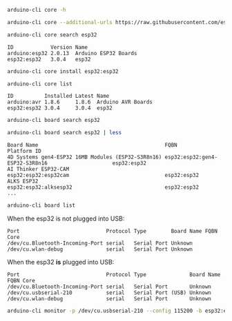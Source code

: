 ```bash
arduino-cli core -h
```

```bash
arduino-cli core --additional-urls https://raw.githubusercontent.com/espressif/arduino-esp32/gh-pages/package_esp32_index.json
```

```bash
arduino-cli core search esp32
```


```console
ID            Version Name
arduino:esp32 2.0.13  Arduino ESP32 Boards
esp32:esp32   3.0.4   esp32
```

```bash
arduino-cli core install esp32:esp32
```


```bash
arduino-cli core list
```


```console
ID          Installed Latest Name
arduino:avr 1.8.6     1.8.6  Arduino AVR Boards
esp32:esp32 3.0.4     3.0.4  esp32
```

```bash
arduino-cli board search esp32
```


```bash
arduino-cli board search esp32 | less
```


```console
Board Name                                         FQBN                                               Platform ID
4D Systems gen4-ESP32 16MB Modules (ESP32-S3R8n16) esp32:esp32:gen4-ESP32-S3R8n16                     esp32:esp32
AI Thinker ESP32-CAM                               esp32:esp32:esp32cam                               esp32:esp32
ALKS ESP32                                         esp32:esp32:alksesp32                              esp32:esp32
...
```

```bash
arduino-cli board list
```


When the esp32 is not plugged into USB:

```console
Port                            Protocol Type        Board Name FQBN Core
/dev/cu.Bluetooth-Incoming-Port serial   Serial Port Unknown
/dev/cu.wlan-debug              serial   Serial Port Unknown
```
When the esp32 **is** plugged into USB:

```console
Port                            Protocol Type              Board Name FQBN Core
/dev/cu.Bluetooth-Incoming-Port serial   Serial Port       Unknown
/dev/cu.usbserial-210           serial   Serial Port (USB) Unknown
/dev/cu.wlan-debug              serial   Serial Port       Unknown
```

```bash
arduino-cli monitor -p /dev/cu.usbserial-210 --config 115200 -b esp32:esp32:esp32cam
```

